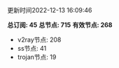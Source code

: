 更新时间2022-12-13 16:09:46

**总订阅: 45**
**总节点: 715**
**有效节点: 268**
- v2ray节点: 208
- ss节点: 41
- trojan节点: 19
